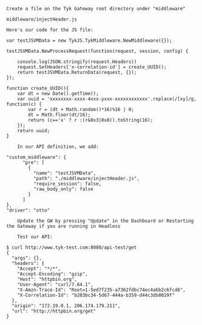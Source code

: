 

    Create a file on the Tyk Gateway root directory under "middleware"

    middleware/injectHeader.js
    
    Here's our code for the JS file:
    
    var testJSVMData = new TykJS.TykMiddleware.NewMiddleware({});
    
    testJSVMData.NewProcessRequest(function(request, session, config) {
    
        console.log(JSON.stringify(request.Headers))
        request.SetHeaders['x-correlation-id'] = create_UUID();
        return testJSVMData.ReturnData(request, {});
    });
    
    function create_UUID(){
        var dt = new Date().getTime();
        var uuid = 'xxxxxxxx-xxxx-4xxx-yxxx-xxxxxxxxxxxx'.replace(/[xy]/g, function(c) {
            var r = (dt + Math.random()*16)%16 | 0;
            dt = Math.floor(dt/16);
            return (c=='x' ? r :(r&0x3|0x8)).toString(16);
        });
        return uuid;
    }
    
        In our API definition, we add:
    
    "custom_middleware": {
          "pre": [
            {
              "name": "testJSVMData",
              "path": "./middleware/injectHeader.js",
              "require_session": false,
              "raw_body_only": false
            }
          ]
    },
    "driver": "otto"
    
        Update the GW by pressing "Update" in the Dashboard or Restarting the Gateway if you are running in Headless
    
        Test our API:
    
    $ curl http://www.tyk-test.com:8080/api-test/get
    {
      "args": {},
      "headers": {
        "Accept": "*/*",
        "Accept-Encoding": "gzip",
        "Host": "httpbin.org",
        "User-Agent": "curl/7.64.1",
        "X-Amzn-Trace-Id": "Root=1-5ed7f235-a7362fdbc74ec4a6b2c6fcd6",
        "X-Correlation-Id": "b203bc34-5d67-444a-b359-d44c3db8029f"
      },
      "origin": "172.19.0.1, 206.174.179.211",
      "url": "http://httpbin.org/get"
    }
    
    
